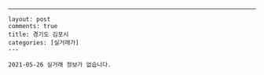 ---
    layout: post
    comments: true
    title: 경기도 김포시
    categories: [실거래가]
    ---

    2021-05-26 실거래 정보가 없습니다.

    
